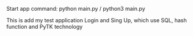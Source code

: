 Start app command: python main.py / python3 main.py

This is add my test application Login and Sing Up, which use SQL, hash function and PyTK technology


